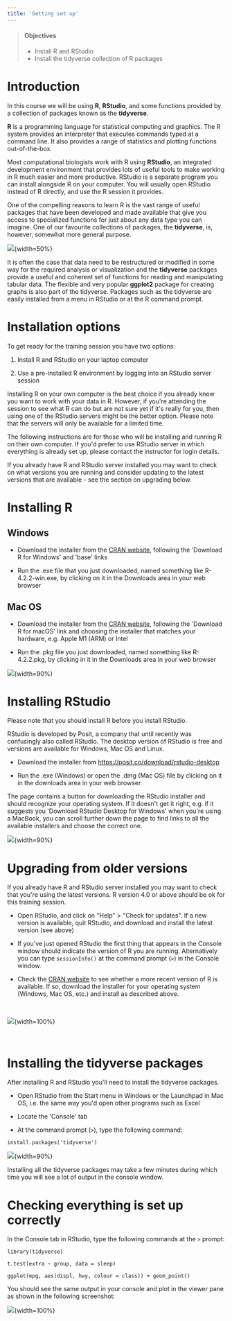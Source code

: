 ```yaml
---
title: 'Getting set up'
---
```


> #### Objectives
>
> * Install R and RStudio
> * Install the tidyverse collection of R packages

# Introduction

In this course we will be using **R**, **RStudio**, and some functions provided
by a collection of packages known as the **tidyverse**.

**R** is a programming language for statistical computing and graphics. The R
system provides an interpreter that executes commands typed at a command line.
It also provides a range of statistics and plotting functions out-of-the-box.

Most computational biologists work with R using **RStudio**, an integrated
development environment that provides lots of useful tools to make working in R
much easier and more productive. RStudio is a separate program you can
install alongside R on your computer. You will usually open RStudio instead
of R directly, and use the R session it provides.

One of the compelling reasons to learn R is the vast range of useful packages
that have been developed and made available that give you access to specialized
functions for just about any data type you can imagine. One of our favourite
collections of packages, the **tidyverse**, is, however, somewhat more general
purpose.

![](images/tidyverse_package_logos.png){width=50%}

It is often the case that data need to be restructured or modified in some way
for the required analysis or visualization and the **tidyverse** packages
provide a useful and coherent set of functions for reading and manipulating
tabular data. The flexible and very popular **ggplot2** package for creating
graphs is also part of the tidyverse. Packages such as the tidyverse are easily
installed from a menu in RStudio or at the R command prompt.

# Installation options

To get ready for the training session you have two options:

1. Install R and RStudio on your laptop computer

2. Use a pre-installed R environment by logging into an RStudio server session

Installing R on your own computer is the best choice if you already know you
want to work with your data in R. However, if you're attending the session to
see what R can do but are not sure yet if it's really for you, then using one of
the RStudio servers might be the better option. Please note that the servers
will only be available for a limited time.

The following instructions are for those who will be installing and running R
on their own computer. If you'd prefer to use RStudio server in which everything
is already set up, please contact the instructor for login details.

If you already have R and RStudio server installed you may want to check on
what versions you are running and consider updating to the latest versions that
are available - see the section on upgrading below.

# Installing R

## Windows

* Download the installer from the [CRAN website](https://cran.r-project.org/),
  following the 'Download R for Windows' and 'base' links

* Run the .exe file that you just downloaded, named something like
  R-4.2.2-win.exe, by clicking on it in the Downloads area in your web browser

## Mac OS

* Download the installer from the [CRAN website](https://cran.r-project.org/),
  following the 'Download R for macOS' link and choosing the installer that
  matches your hardware, e.g. Apple M1 (ARM) or Intel
  
* Run the .pkg file you just downloaded, named something like R-4.2.2.pkg, by
  clicking in it in the Downloads area in your web browser

![](images/r_download.png){width=90%}

# Installing RStudio

Please note that you should install R before you install RStudio.

RStudio is developed by Posit, a company that until recently was confusingly
also called RStudio. The desktop version of RStudio is free and versions are
available for Windows, Mac OS and Linux.

* Download the installer from https://posit.co/download/rstudio-desktop

* Run the .exe (Windows) or open the .dmg (Mac OS) file by clicking on it in
  the downloads area in your web browser

The page contains a button for downloading the RStudio installer and should
recognize your operating system. If it doesn't get it right, e.g. if it
suggests you 'Download RStudio Desktop for Windows' when you're using a MacBook,
you can scroll further down the page to find links to all the available
installers and choose the correct one.

![](images/rstudio_download.png){width=90%}

# Upgrading from older versions

If you already have R and RStudio server installed you may want to check that
you're using the latest versions. R version 4.0 or above should be ok for this
training session.

* Open RStudio, and click on "Help" > "Check for updates". If a new version is
  available, quit RStudio, and download and install the latest version (see
  above)

* If you've just opened RStudio the first thing that appears in the Console
  window should indicate the version of R you are running. Alternatively you
  can type `sessionInfo()` at the command prompt (`>`) in the Console window.

* Check the [CRAN website](https://cran.r-project.org) to see whether a more
  recent version of R is available. If so, download the installer for your
  operating system (Windows, Mac OS, etc.) and install as described above.

<br/>

![](images/rstudio_check_for_updates.png){width=100%}

<br/>

# Installing the tidyverse packages

After installing R and RStudio you'll need to install the tidyverse packages.

* Open RStudio from the Start menu in Windows or the Launchpad in Mac OS, i.e.
  the same way you'd open other programs such as Excel
  
* Locate the 'Console' tab

* At the command prompt (`>`), type the following command:

```
install.packages('tidyverse')
```

![](images/install_tidyverse.png){width=90%}

Installing all the tidyverse packages may take a few minutes during which time
you will see a lot of output in the console window.

# Checking everything is set up correctly

In the Console tab in RStudio, type the following commands at the `>` prompt:

```
library(tidyverse)
```

```
t.test(extra ~ group, data = sleep)
```

```
ggplot(mpg, aes(displ, hwy, colour = class)) + geom_point()
```

You should see the same output in your console and plot in the viewer pane as
shown in the following screenshot:

![](images/check_set_up.png){width=100%}

